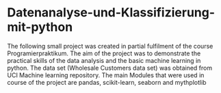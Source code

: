 # Datenanalyse-und-Klassifizierung-mit-python
The following small project was created in partial fulfilment of the course Programierpraktikum. 
The aim of the project was to demonstrate the practical skills of the data analysis and the basic machine learning in python. The data set (Wholesale Customers data set)  was obtained from UCI Machine learning repository. 
The main Modules that were used in course of the project are pandas, scikit-learn, seaborn and mythplotlib
